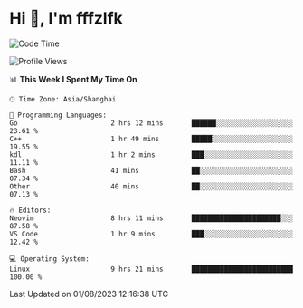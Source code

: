 # Hi 👋, I'm fffzlfk

<!--START_SECTION:waka-->
![Code Time](http://img.shields.io/badge/Code%20Time-339%20hrs%2056%20mins-blue)

![Profile Views](http://img.shields.io/badge/Profile%20Views-0-blue)

📊 **This Week I Spent My Time On** 

```text
🕑︎ Time Zone: Asia/Shanghai

💬 Programming Languages: 
Go                       2 hrs 12 mins       ██████░░░░░░░░░░░░░░░░░░░   23.61 % 
C++                      1 hr 49 mins        █████░░░░░░░░░░░░░░░░░░░░   19.55 % 
kdl                      1 hr 2 mins         ███░░░░░░░░░░░░░░░░░░░░░░   11.11 % 
Bash                     41 mins             ██░░░░░░░░░░░░░░░░░░░░░░░   07.34 % 
Other                    40 mins             ██░░░░░░░░░░░░░░░░░░░░░░░   07.13 % 

🔥 Editors: 
Neovim                   8 hrs 11 mins       ██████████████████████░░░   87.58 % 
VS Code                  1 hr 9 mins         ███░░░░░░░░░░░░░░░░░░░░░░   12.42 % 

💻 Operating System: 
Linux                    9 hrs 21 mins       █████████████████████████   100.00 % 
```


 Last Updated on 01/08/2023 12:16:38 UTC
<!--END_SECTION:waka-->
